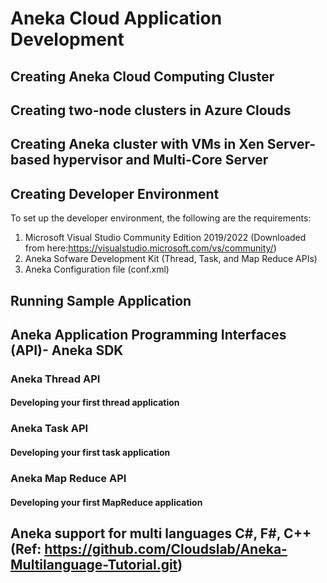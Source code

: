 # Aneka Cloud Application Development 
## Creating Aneka Cloud Computing Cluster

## Creating two-node clusters in Azure Clouds
## Creating Aneka cluster with VMs in Xen Server-based hypervisor and Multi-Core Server 
## Creating Developer Environment 

To set up the developer environment, the following are the requirements:
1. Microsoft Visual Studio Community Edition 2019/2022 (Downloaded from here:https://visualstudio.microsoft.com/vs/community/)
2. Aneka Sofware Development Kit (Thread, Task, and Map Reduce APIs) 
3. Aneka Configuration file (conf.xml)

## Running Sample Application 

## Aneka Application Programming Interfaces (API)- Aneka SDK  

### Aneka Thread API

#### Developing your first thread application

### Aneka Task API

#### Developing your first task application

### Aneka Map Reduce API

#### Developing your first MapReduce application


## Aneka support for multi languages C#, F#, C++ (Ref: https://github.com/Cloudslab/Aneka-Multilanguage-Tutorial.git)

